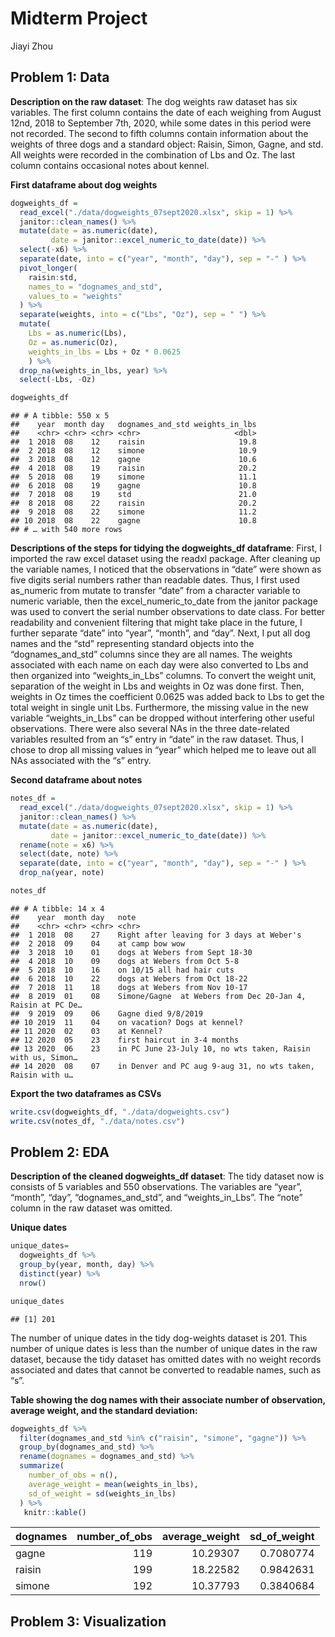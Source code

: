 Midterm Project
================
Jiayi Zhou

## Problem 1: Data

**Description on the raw dataset**: The dog weights raw dataset has six
variables. The first column contains the date of each weighing from
August 12nd, 2018 to September 7th, 2020, while some dates in this
period were not recorded. The second to fifth columns contain
information about the weights of three dogs and a standard object:
Raisin, Simon, Gagne, and std. All weights were recorded in the
combination of Lbs and Oz. The last column contains occasional notes
about kennel.

**First dataframe about dog weights**

``` r
dogweights_df =
  read_excel("./data/dogweights_07sept2020.xlsx", skip = 1) %>% 
  janitor::clean_names() %>%
  mutate(date = as.numeric(date),
         date = janitor::excel_numeric_to_date(date)) %>% 
  select(-x6) %>% 
  separate(date, into = c("year", "month", "day"), sep = "-" ) %>% 
  pivot_longer(
    raisin:std,
    names_to = "dognames_and_std",
    values_to = "weights"
  ) %>% 
  separate(weights, into = c("Lbs", "Oz"), sep = " ") %>% 
  mutate(
    Lbs = as.numeric(Lbs),
    Oz = as.numeric(Oz),
    weights_in_lbs = Lbs + Oz * 0.0625
    ) %>% 
  drop_na(weights_in_lbs, year) %>% 
  select(-Lbs, -Oz)

dogweights_df
```

    ## # A tibble: 550 x 5
    ##    year  month day   dognames_and_std weights_in_lbs
    ##    <chr> <chr> <chr> <chr>                     <dbl>
    ##  1 2018  08    12    raisin                     19.8
    ##  2 2018  08    12    simone                     10.9
    ##  3 2018  08    12    gagne                      10.6
    ##  4 2018  08    19    raisin                     20.2
    ##  5 2018  08    19    simone                     11.1
    ##  6 2018  08    19    gagne                      10.8
    ##  7 2018  08    19    std                        21.0
    ##  8 2018  08    22    raisin                     20.2
    ##  9 2018  08    22    simone                     11.2
    ## 10 2018  08    22    gagne                      10.8
    ## # … with 540 more rows

**Descriptions of the steps for tidying the dogweights\_df dataframe**:
First, I imported the raw excel dataset using the readxl package. After
cleaning up the variable names, I noticed that the observations in
“date” were shown as five digits serial numbers rather than readable
dates. Thus, I first used as\_numeric from mutate to transfer “date”
from a character variable to numeric variable, then the
excel\_numeric\_to\_date from the janitor package was used to convert
the serial number observations to date class. For better readability and
convenient filtering that might take place in the future, I further
separate “date” into “year”, “month”, and “day”. Next, I put all dog
names and the “std” representing standard objects into the
“dognames\_and\_std” columns since they are all names. The weights
associated with each name on each day were also converted to Lbs and
then organized into “weights\_in\_Lbs” columns. To convert the weight
unit, separation of the weight in Lbs and weights in Oz was done first.
Then, weights in Oz times the coefficient 0.0625 was added back to Lbs
to get the total weight in single unit Lbs. Furthermore, the missing
value in the new variable “weights\_in\_Lbs” can be dropped without
interfering other useful observations. There were also several NAs in
the three date-related variables resulted from an “s” entry in “date” in
the raw dataset. Thus, I chose to drop all missing values in “year”
which helped me to leave out all NAs associated with the “s” entry.

**Second dataframe about notes**

``` r
notes_df =
  read_excel("./data/dogweights_07sept2020.xlsx", skip = 1) %>% 
  janitor::clean_names() %>%
  mutate(date = as.numeric(date),
         date = janitor::excel_numeric_to_date(date)) %>% 
  rename(note = x6) %>% 
  select(date, note) %>% 
  separate(date, into = c("year", "month", "day"), sep = "-" ) %>% 
  drop_na(year, note)

notes_df
```

    ## # A tibble: 14 x 4
    ##    year  month day   note                                                       
    ##    <chr> <chr> <chr> <chr>                                                      
    ##  1 2018  08    27    Right after leaving for 3 days at Weber's                  
    ##  2 2018  09    04    at camp bow wow                                            
    ##  3 2018  10    01    dogs at Webers from Sept 18-30                             
    ##  4 2018  10    09    dogs at Webers from Oct 5-8                                
    ##  5 2018  10    16    on 10/15 all had hair cuts                                 
    ##  6 2018  10    22    dogs at Webers from Oct 18-22                              
    ##  7 2018  11    18    dogs at Webers from Nov 10-17                              
    ##  8 2019  01    08    Simone/Gagne  at Webers from Dec 20-Jan 4, Raisin at PC De…
    ##  9 2019  09    06    Gagne died 9/8/2019                                        
    ## 10 2019  11    04    on vacation? Dogs at kennel?                               
    ## 11 2020  02    03    at Kennel?                                                 
    ## 12 2020  05    23    first haircut in 3-4 months                                
    ## 13 2020  06    23    in PC June 23-July 10, no wts taken, Raisin with us, Simon…
    ## 14 2020  08    07    in Denver and PC aug 9-aug 31, no wts taken, Raisin with u…

**Export the two dataframes as CSVs**

``` r
write.csv(dogweights_df, "./data/dogweights.csv")
write.csv(notes_df, "./data/notes.csv")
```

## Problem 2: EDA

**Description of the cleaned dogweights\_df dataset**: The tidy dataset
now is consists of 5 variables and 550 observations. The variables are
“year”, “month”, “day”, “dognames\_and\_std”, and “weights\_in\_Lbs”.
The “note” column in the raw dataset was omitted.

**Unique dates**

``` r
unique_dates=
  dogweights_df %>% 
  group_by(year, month, day) %>% 
  distinct(year) %>% 
  nrow()

unique_dates
```

    ## [1] 201

The number of unique dates in the tidy dog-weights dataset is 201. This
number of unique dates is less than the number of unique dates in the
raw dataset, because the tidy dataset has omitted dates with no weight
records associated and dates that cannot be converted to readable names,
such as “s”.

**Table showing the dog names with their associate number of
observation, average weight, and the standard deviation:**

``` r
dogweights_df %>% 
  filter(dognames_and_std %in% c("raisin", "simone", "gagne")) %>% 
  group_by(dognames_and_std) %>%
  rename(dognames = dognames_and_std) %>% 
  summarize(
    number_of_obs = n(),
    average_weight = mean(weights_in_lbs),
    sd_of_weight = sd(weights_in_lbs)
  ) %>% 
   knitr::kable()
```

| dognames | number\_of\_obs | average\_weight | sd\_of\_weight |
| :------- | --------------: | --------------: | -------------: |
| gagne    |             119 |        10.29307 |      0.7080774 |
| raisin   |             199 |        18.22582 |      0.9842631 |
| simone   |             192 |        10.37793 |      0.3840684 |

## Problem 3: Visualization

